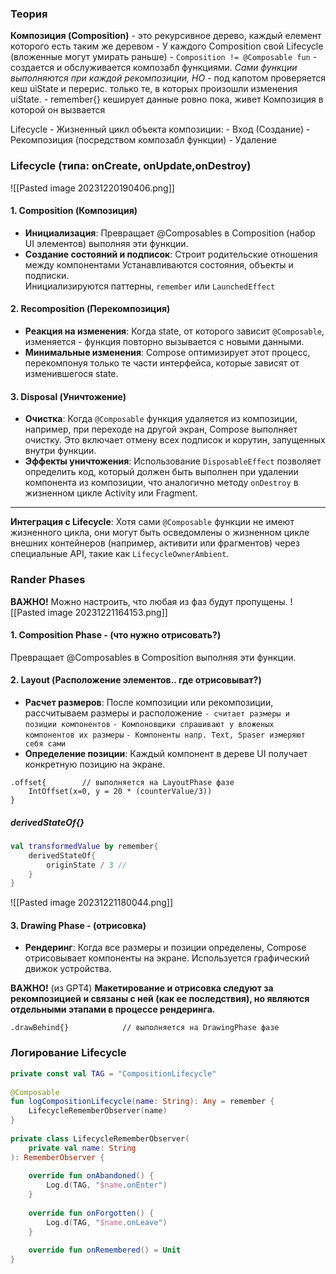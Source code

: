 
### Теория
**Композиция (Composition)** 
	- это рекурсивное дерево, каждый елемент которого есть таким же деревом
	- У каждого Composition свой Lifecycle (вложенные могут умирать раньше)
	- `Composition != @Composable fun`
	- создается и обслуживается композабл функциями. *Сами функции выполняются при каждой рекомпозиции, НО*
	- под капотом проверяется кеш  uiState и перерис. только те, в которых произошли изменения uiState.
	- remember{} кеширует данные ровно пока, живет Композиция в которой он вызвается

Lifecycle - Жизненный цикл объекта композиции:
	- Вход (Создание)
	- Рекомпозиция (посредством композабл функции)
	- Удаление

### Lifecycle  (типа: onCreate, onUpdate,onDestroy)
![[Pasted image 20231220190406.png]]

#### 1. Composition (Композиция)
- **Инициализация**: 
	Превращает @Composables в Composition (набор UI элементов) выполняя эти функции.
- **Создание состояний и подписок**: 
	Строит родительские отношения между компонентами
	Устанавливаются состояния, объекты и подписки.  
	Инициализируются паттерны, `remember` или `LaunchedEffect`

#### 2. Recomposition (Перекомпозиция)
- **Реакция на изменения**: 
	Когда state, от которого зависит `@Composable`, изменяется - функция повторно вызывается с новыми данными.
- **Минимальные изменения**: 
	Compose оптимизирует этот процесс, перекомпонуя только те части интерфейса, которые зависят от изменившегося state.
	
#### 3. Disposal (Уничтожение)
- **Очистка**: Когда `@Composable` функция удаляется из композиции, например, при переходе на другой экран, Compose выполняет очистку. Это включает отмену всех подписок и корутин, запущенных внутри функции.
- **Эффекты уничтожения**: Использование `DisposableEffect` позволяет определить код, который должен быть выполнен при удалении компонента из композиции, что аналогично методу `onDestroy` в жизненном цикле Activity или Fragment.
----------------------------------------------------------------------------
**Интеграция с Lifecycle**: Хотя сами `@Composable` функции не имеют жизненного цикла, они могут быть осведомлены о жизненном цикле внешних контейнеров (например, активити или фрагментов) через специальные API, такие как `LifecycleOwnerAmbient`.

### Rander Phases
**ВАЖНО!**   Можно настроить, что любая из фаз будут пропущены.
 ![[Pasted image 20231221164153.png]]

#### 1. Composition Phase - (что нужно отрисовать?)
  Превращает @Composables в Composition  выполняя эти функции.
  
#### 2. Layout (Расположение элементов.. где отрисовыват?)
- **Расчет размеров**: После композиции или рекомпозиции, рассчитываем размеры и расположение 
	`- считает размеры и позиции компонентов`
	`- Компоновщики спрашивают у вложеных компонентов их размеры`
	`- Компоненты напр. Text, Spaser измеряют себя сами`
- **Определение позиции**: 
	Каждый компонент в дереве UI получает конкретную позицию на экране.
```
.offset{        // выполняется на LayoutPhase фазе
	IntOffset(x=0, y = 20 * (counterValue/3))
}
```

##### derivedStateOf{}
```kotlin
val transformedValue by remember{
	derivedStateOf{
		originState / 3 //
	}
}
```

![[Pasted image 20231221180044.png]]

#### 3. Drawing Phase - (отрисовка)
- **Рендеринг**: 
	Когда все размеры и позиции определены, 
	Compose отрисовывает компоненты на экране.
	Используется графический движок устройства.

**ВАЖНО!** (из GPT4)
**Макетирование и отрисовка следуют за рекомпозицией и связаны с ней (как ее последствия), 
но являются отдельными этапами в процессе рендеринга.**

`.drawBehind{}            // выполняется на DrawingPhase фазе `


### Логирование Lifecycle
```kotlin
private const val TAG = "CompositionLifecycle"  
  
@Composable  
fun logCompositionLifecycle(name: String): Any = remember {  
    LifecycleRememberObserver(name)  
}  
  
private class LifecycleRememberObserver(  
    private val name: String  
): RememberObserver {  
      
    override fun onAbandoned() {  
        Log.d(TAG, "$name.onEnter")  
    }  
	  
    override fun onForgotten() {  
        Log.d(TAG, "$name.onLeave")  
    }  
	  
    override fun onRemembered() = Unit  
}
```
